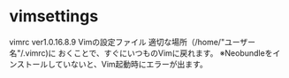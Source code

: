 # vimsettings
vimrc ver1.0.16.8.9
Vimの設定ファイル
適切な場所（/home/"ユーザー名"/.vimrc)に
おくことで、すぐにいつものVimに戻れます。
※Neobundleをインストールしていないと、Vim起動時にエラーが出ます。
